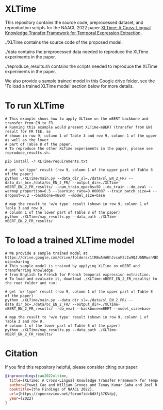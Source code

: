 # XLTime
This repository contains the source code, preprocessed dataset, and reproduction scripts for the NAACL 2022 paper [XLTime: A Cross-Lingual Knowledge Transfer Framework for Temporal Expression Extraction](https://arxiv.org/abs/2205.01757).

./XLTime contains the source code of the proposed model.

./data contains the preprocessed data needed to reproduce the XLTime experiments in the paper.

./reproduce_results.sh contains the scripts needed to reproduce the XLTime experiments in the paper.

We also provide a sample trained model in [this Google drive folder](https://drive.google.com/drive/folders/1tRBwA4ABhJvsoF2cIw9QJU6NMwshNESl?usp=sharing), see the 'To load a trained XLTime model' section below for more details. 


# To run XLTime
```
# This example shows how to apply XLTime on the mBERT backbone and transfer from EN to FR.
# Running this example would present XLTime-mBERT (transfer from EN) result for FR TEE, as
# shown in row 9, column 1 of Table 3 and row 9, column 1 of the upper as well as the lower
# part of Table 8 of the paper.
# To reproduce the other XLTime experiments in the paper, please see reproduce_results.sh.

pip install -r XLTime/requirements.txt

# get 'w/ type' result (row 9, column 1 of the upper part of Table 8 of the paper)
python ./XLTime/main.py --data_dir_sl=./data/sl_EN_2_FR/ --data_dir_bc=./data/bc_EN_2_FR/ --output_dir=./XLTime-mBERT_EN_2_FR_results/ --num_train_epochs=50 --do_train --do_eval --warmup_proportion=0.5 --learning_rate=0.000007 --train_batch_size=4 --dropout=0.2 --backbone=mBERT --model_size=base

# map the result to 'w/o type' result (shown in row 9, column 1 of Table 3 and row 9, 
# column 1 of the lower part of Table 8 of the paper)
python ./XLTime/map_results.py --data_path ./XLTime-mBERT_EN_2_FR_results/
```
# To load a trained XLTime model
```
# We provide a sample trained model at https://drive.google.com/drive/folders/1tRBwA4ABhJvsoF2cIw9QJU6NMwshNESl?usp=sharing
# This sample model is trained by applying XLTime on mBERT and transferring knowledge 
# from English to French for French temporal expression extraction.
# To load and evaluate it, download ./XLTime-mBERT_EN_2_FR_results/ to the root folder and run:

# get 'w/ type' result (row 9, column 1 of the upper part of Table 8 of the paper)
python ./XLTime/main.py --data_dir_sl=./data/sl_EN_2_FR/ --data_dir_bc=./data/bc_EN_2_FR/ --output_dir=./XLTime-mBERT_EN_2_FR_results/ --do_eval --backbone=mBERT --model_size=base

# map the result to 'w/o type' result (shown in row 9, column 1 of Table 3 and row 9, 
# column 1 of the lower part of Table 8 of the paper)
python ./XLTime/map_results.py --data_path ./XLTime-mBERT_EN_2_FR_results/
```
# Citation
If you find this repository helpful, please consider citing our paper:
```bibtex
@inproceedings{cao2022xltime,
  title={XLTime: A Cross-Lingual Knowledge Transfer Framework for Temporal Expression Extraction},
  author={Yuwei Cao and William Groves and Tanay Kumar Saha and Joel R. Tetreault and Alex Jaimes and Hao Peng and Philip S. Yu},
  booktitle={the Findings of NAACL 2022},
  url={https://openreview.net/forum?id=6dXfj57KVdp},
  year={2022}
}
```
